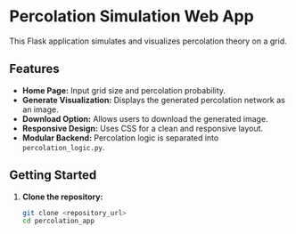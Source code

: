 # Percolation Simulation Web App

This Flask application simulates and visualizes percolation theory on a grid.

## Features

- **Home Page:** Input grid size and percolation probability.
- **Generate Visualization:** Displays the generated percolation network as an image.
- **Download Option:** Allows users to download the generated image.
- **Responsive Design:** Uses CSS for a clean and responsive layout.
- **Modular Backend:** Percolation logic is separated into `percolation_logic.py`.

## Getting Started

1. **Clone the repository:**
   ```bash
   git clone <repository_url>
   cd percolation_app